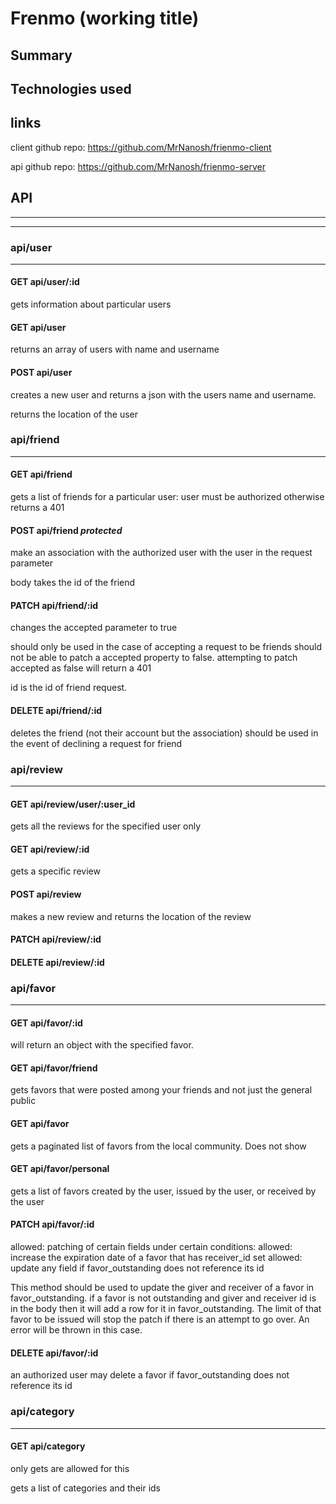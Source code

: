 # Frenmo (working title)

## Summary

## Technologies used

## links

client github repo: https://github.com/MrNanosh/frienmo-client

api github repo: https://github.com/MrNanosh/frienmo-server

## API

---

---

### api/user

---

#### GET api/user/:id

gets information about particular users

#### GET api/user

returns an array of users with name and username

#### POST api/user

creates a new user and returns a json with the users name and username.

returns the location of the user

### api/friend

---

#### GET api/friend

gets a list of friends for a particular user:
user must be authorized otherwise returns a 401



#### POST api/friend <i>protected</i>


make an association with the authorized user with the user in the request
parameter


body takes the id of the friend


#### PATCH api/friend/:id

changes the accepted parameter to true

should only be used in the case of accepting a request to be friends
should not be able to patch a accepted property to false.
attempting to patch accepted as false will return a 401


id is the id of friend request.


#### DELETE api/friend/:id

deletes the friend (not their account but the association)
should be used in the event of declining a request for friend

### api/review

---

#### GET api/review/user/:user_id

gets all the reviews for the specified user only

#### GET api/review/:id

gets a specific review

#### POST api/review

makes a new review and returns the location of the review

#### PATCH api/review/:id

#### DELETE api/review/:id

### api/favor

---

#### GET api/favor/:id

will return an object with the specified favor.

#### GET api/favor/friend

gets favors that were posted among your friends and not just the general public

#### GET api/favor

gets a paginated list of favors from the local community.
Does not show

#### GET api/favor/personal

gets a list of favors created by the user, issued by the user, or received by the user

#### PATCH api/favor/:id

allowed: patching of certain fields under certain conditions:
allowed: increase the expiration date of a favor that has receiver_id set
allowed: update any field if favor_outstanding does not reference its id

This method should be used to update the giver and receiver of a favor in
favor_outstanding. if a favor is not outstanding and giver and receiver id is in the body then it will
add a row for it in favor_outstanding. The limit of that favor to be issued
will stop the patch if there is an attempt to go over. An error will be thrown in this case.

#### DELETE api/favor/:id

an authorized user may delete a favor if favor_outstanding does not reference its id

### api/category

---

#### GET api/category

only gets are allowed for this

gets a list of categories and their ids
